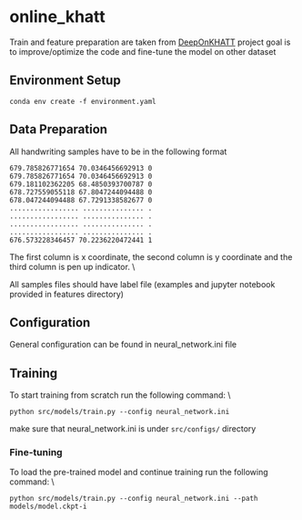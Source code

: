 # online_khatt

Train and feature preparation are taken from [DeepOnKHATT](https://github.com/khalilRhouma/DeepOnKHATT) project
goal is to improve/optimize the code and fine-tune the model on other dataset

## Environment Setup
```
conda env create -f environment.yaml
```

## Data Preparation
All handwriting samples have to be in the following format
```
679.785826771654 70.0346456692913 0
679.785826771654 70.0346456692913 0
679.181102362205 68.4850393700787 0
678.727559055118 67.8047244094488 0
678.047244094488 67.7291338582677 0
................. ............... .
................. ............... .
................. ............... .
................. ............... .
676.573228346457 70.2236220472441 1
```
The first column is x coordinate, the second column is y coordinate and the third column is pen up indicator. \

All samples files should have label file (examples and jupyter notebook provided in features directory)

## Configuration

General configuration can be found in neural_network.ini file

## Training
To start training from scratch run the following command: \
```
python src/models/train.py --config neural_network.ini
```
make sure that neural_network.ini is under `src/configs/` directory

### Fine-tuning
To load the pre-trained model and continue training run the following command: \

```
python src/models/train.py --config neural_network.ini --path models/model.ckpt-i
```
